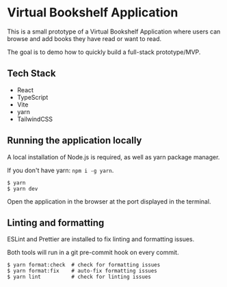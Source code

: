 # Virtual Bookshelf Application

This is a small prototype of a Virtual Bookshelf Application where users can browse and add books they have read or want to read.

The goal is to demo how to quickly build a full-stack prototype/MVP.

## Tech Stack

- React
- TypeScript
- Vite
- yarn
- TailwindCSS

## Running the application locally

A local installation of Node.js is required, as well as yarn package manager.

If you don't have yarn: `npm i -g yarn`.

```
$ yarn
$ yarn dev
```

Open the application in the browser at the port displayed in the terminal.

## Linting and formatting

ESLint and Prettier are installed to fix linting and formatting issues.

Both tools will run in a git pre-commit hook on every commit.

```
$ yarn format:check  # check for formatting issues
$ yarn format:fix    # auto-fix formatting issues
$ yarn lint          # check for linting issues
```
